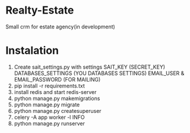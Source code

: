 # Realty-Estate
Small crm for estate agency(in development)
# Instalation
1. Create sait_settings.py with settings
SAIT_KEY (SECRET_KEY)
DATABASES_SETTINGS (YOU DATABASES SETTINGS)
EMAIL_USER & EMAIL_PASSWORD (FOR MAILING)
2. pip install -r requirements.txt
3. install redis and start redis-server
4. python manage.py makemigrations
5. python manage.py migrate
6. python manage.py createsuperuser
7. celery -A app worker -l INFO
8. python manage.py runserver
